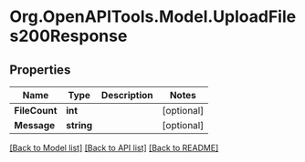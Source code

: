 # Org.OpenAPITools.Model.UploadFiles200Response

## Properties

Name | Type | Description | Notes
------------ | ------------- | ------------- | -------------
**FileCount** | **int** |  | [optional] 
**Message** | **string** |  | [optional] 

[[Back to Model list]](../../README.md#documentation-for-models) [[Back to API list]](../../README.md#documentation-for-api-endpoints) [[Back to README]](../../README.md)

